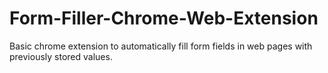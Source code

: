# Form-Filler-Chrome-Web-Extension
Basic chrome extension to automatically fill form fields in web pages with previously stored values.
